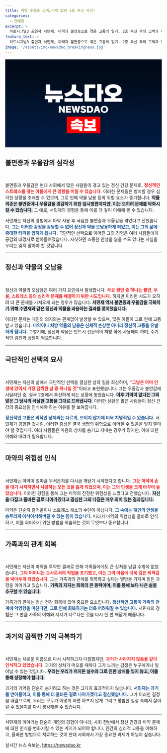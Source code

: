 ```yaml
---
title: 마약 후유증 고백…기억 없던 2층 투신 사건!
categories:
  - 연예인
excerpt: >
  하트시그널3 출연자 서민재, 마약과 불면증으로 겪은 고통의 일기. 2층 투신 후의 고백과 재활 의지까지, 잃어버린 사랑과 삶을 찾기 위한 여정이 시작된다!
feature_text: >
  하트시그널3 출연자 서민재, 마약과 불면증으로 겪은 고통의 일기. 2층 투신 후의 고백과 재활 의지까지, 잃어버린 사랑과 삶을 찾기 위한 여정이 시작된다!
image: '/assets/img/newsdao_breakingnews.jpg'
---
```


<p><img src="/assets/img/newsdao_breakingnews.jpg" alt="koreaapp 속보" /></p>

<h2 data-ke-size="size26">불면증과 우울감의 심각성</h2>

<p data-ke-size="size16">&nbsp;</p>

<p>불면증과 우울감은 현대 사회에서 많은 사람들이 겪고 있는 정신 건강 문제로, <b><span style="color: #ee2323;">정신적인 스트레스를 겪는 이들에게 큰 영향을 미칠 수 있습니다.</span></b> 이러한 문제들은 방치할 경우 심각한 상황을 초래할 수 있으며, 그로 인해 약물 남용 등의 위험 요소가 증가합니다. <b><span style="background-color: #21538527;">약물 의존은 불면증이나 우울감을 경감하기 위한 임시방편이지만, 이는 오히려 문제를 악화시킬 수 있습니다.</span></b> 그 예로, 서민재의 경험을 통해 이를 더 깊이 이해해 볼 수 있습니다. </p>

<p>서민재는 자신의 경험에서 마약 사용 후 극심한 불면증과 우울감을 겪었다고 전했습니다. <b><span style="color: #1a5490;">그는 이러한 감정을 감당할 수 없어 정신과 약을 오남용하게 되었고, 이는 그의 삶에 중대한 타격을 입히게 됩니다.</span></b> 극단적인 선택으로 이어진 그의 경험은 여러 사람들에게 공감의 대명사로 받아들여졌습니다. 자칫하면 소중한 인생을 잃을 수도 있다는 사실을 우리는 잊지 말아야 할 것입니다. </p>

<hr>

<h2 data-ke-size="size26">정신과 약물의 오남용</h2>

<p data-ke-size="size16">&nbsp;</p>

<p>정신과 약물의 오남용은 여러 가지 요인에서 발생합니다. <b><span style="color: #ee2323;">주요 원인 중 하나는 불안, 우울, 스트레스 등의 심리적 문제를 해결하기 위한 시도입니다.</span></b> 하지만 이러한 시도가 오히려 더 큰 문제를 가져오게 되는 경우가 많습니다. <b><span style="background-color: #21538527;">서민재 역시 불면증과 우울감을 극복하기 위해 수면제와 같은 정신과 약물을 과용하는 결과를 맞이했습니다.</span></b> </p>

<p>이러한 문제는 개인의 의지와는 관계없이 발생할 수 있으며, 많은 이들이 그로 인해 고통받고 있습니다. <b><span style="color: #1a5490;">마약이나 처방 약물의 남용은 신체적 손상뿐 아니라 정신적 고통을 유발하게 됩니다.</span></b> 그렇기에, 정신과 약물은 반드시 전문의의 처방 하에 사용해야 하며, 주기적인 검진과 상담이 필요합니다. </p>

<hr>

<h2 data-ke-size="size26">극단적인 선택의 묘사</h2>

<p data-ke-size="size16">&nbsp;</p>

<p>서민재는 자신의 삶에서 극단적인 선택을 결심한 날의 일을 회상하며, <b><span style="color: #ee2323;">"그날은 아마 인생에 있어서 가장 끔찍한 날 중 하나일 것"</span></b>이라고 표현했습니다. 그는 우울감과 불안감에 시달리던 중, 결국 2층에서 투신하게 되는 상황에 놓였습니다. <b><span style="background-color: #21538527;">이후 기억이 없다는 그의 말은 그 당시의 극심한 고통을 그대로 드러냅니다.</span></b> 이러한 상황은 많은 사람들이 정신 건강의 중요성을 인식해야 하는 이유를 잘 보여줍니다. </p>

<p><b><span style="color: #1a5490;">정신적인 고통은 외적인 상처와는 다르게, 보이지 않기에 더욱 치명적일 수 있습니다.</span></b> 서민재가 경험한 것처럼, 이러한 증상은 결국 생명의 위협으로 이어질 수 있음을 잊지 말아야 할 것입니다. 여러 사람들은 마음의 상처를 숨기고 지내는 경우가 많지만, 이에 대한 이해와 배려가 필요합니다. </p>

<hr>

<h2 data-ke-size="size26">마약의 위험성 인식</h2>

<p data-ke-size="size16">&nbsp;</p>

<p>서민재는 마약이 얼마큼 무서운지를 다시금 깨닫기 시작했다고 합니다. <b><span style="color: #ee2323;">그는 마약에 손을 대기 시작하면서 사랑하는 모든 것을 잃게 되었으며, 이는 그의 인생을 크게 바꾸어 놓았습니다.</span></b>  이러한 경험을 통해 그는 마약의 진정한 위험성을 느꼈다고 전했습니다. <b><span style="background-color: #21538527;">자신을 다잡고 올바른 길로 나아가겠다고 결심한 그의 다짐은 매우 의미 있는 결과입니다.</span></b> </p>

<p>마약은 단순히 즐거움이나 스트레스 해소의 수단이 아닙니다. <b><span style="color: #1a5490;">그 속에는 개인의 인생을 송두리째 아삭아삭해버릴 수 있는 힘이 있습니다.</span></b> 따라서 마약의 위험성을 올바로 인식하고, 이를 회피하기 위한 방법을 학습하는 것이 무엇보다 중요합니다. </p>

<hr>

<h2 data-ke-size="size26">가족과의 관계 회복</h2>

<p data-ke-size="size16">&nbsp;</p>

<p>서민재는 자신이 마약을 투약한 결과로 인해 가족들에게도 큰 상처를 남길 수밖에 없었습니다. <b><span style="color: #ee2323;">그의 어머니는 교사로서의 직업을 포기했고, 이는 그의 마음에 더욱 깊은 죄책감을 박아두게 되었습니다.</span></b> 그는 가족과의 관계를 회복하고 싶다는 열망을 가지며 힘든 과정을 이어가고 있습니다. <b><span style="background-color: #21538527;">가족의 지지는 회복의 큰 동력이며, 이를 통해 보다 나은 삶을 추구할 수 있습니다.</span></b> </p>

<p>가족과의 관계는 정신 건강 회복에 있어 중요한 요소입니다. <b><span style="color: #1a5490;">정신적인 고통이 가족의 관계에 악영향을 미친다면, 그로 인해 회복하기는 더욱 어려워질 수 있습니다.</span></b> 서민재의 경험은 그 만큼 가족의 이해와 지지가 다르다는 것을 다시 한 번 깨닫게 해줍니다. </p>

<hr>

<h2 data-ke-size="size26">과거의 끔찍한 기억 극복하기</h2>

<p data-ke-size="size16">&nbsp;</p>

<p>서민재는 새로운 이름으로 다시 시작하고자 다짐했지만, <b><span style="color: #ee2323;">과거가 사라지지 않음을 깊이 인식하고 있었습니다.</span></b> 과거의 상처가 떠오를 때마다 그가 느끼는 감정은 누구에게나 일어날 수 있는 것입니다. <b><span style="background-color: #21538527;">우리는 우리가 저지른 실수와 그로 인한 상처를 잊지 않고, 이를 통해 성장해야 합니다.</span></b> </p>

<p>과거의 기억을 단순히 숨기려고 하는 것은 그다지 효과적이지 않습니다. <b><span style="color: #1a5490;">서민재는 과거를 받아들이고, 이를 통해 더 올바른 길로 나아가겠다고 결심했습니다.</span></b> 그가 이러한 결정을 내림으로써, 우리는 모두가 어떻게 하면 아프지 않게 그리고 평범한 일상 속에서 살아갈 수 있을지를 다시 생각해볼 수 있습니다. </p>

<hr>

<p>서민재의 이야기는 단순히 개인의 경험이 아니라, 사회 전반에서 정신 건강과 마약 문제에 대한 인식을 변화시킬 수 있는 계기가 되어야 합니다. 인간의 심리적 고통을 이해하고, 올바른 방법으로 치료하는 것이 현대 사회에서 가장 중요한 과제가 아닐까 싶습니다.</p>
실시간 뉴스 속보는, <a href="https://newsdao.kr" rel="dofollow">https://newsdao.kr</a>


